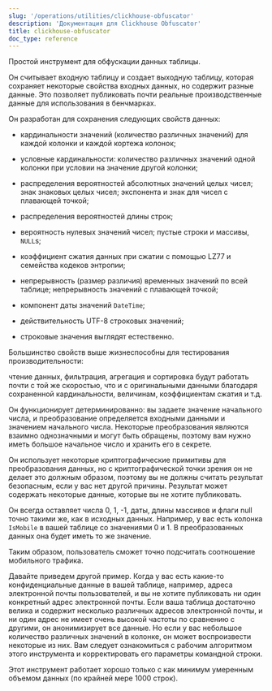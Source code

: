```yaml
---
slug: '/operations/utilities/clickhouse-obfuscator'
description: 'Документация для Clickhouse Obfuscator'
title: clickhouse-obfuscator
doc_type: reference
---
```

Простой инструмент для обфускации данных таблицы.

Он считывает входную таблицу и создает выходную таблицу, которая сохраняет некоторые свойства входных данных, но содержит разные данные. Это позволяет публиковать почти реальные производственные данные для использования в бенчмарках.

Он разработан для сохранения следующих свойств данных:
- кардинальности значений (количество различных значений) для каждой колонки и каждой кортежа колонок;
- условные кардинальности: количество различных значений одной колонки при условии на значение другой колонки;
- распределения вероятностей абсолютных значений целых чисел; знак знаковых целых чисел; экспонента и знак для чисел с плавающей точкой;
- распределения вероятностей длины строк;
- вероятность нулевых значений чисел; пустые строки и массивы, `NULL`s;

- коэффициент сжатия данных при сжатии с помощью LZ77 и семейства кодеков энтропии;
- непрерывность (размер различия) временных значений по всей таблице; непрерывность значений с плавающей точкой;
- компонент даты значений `DateTime`;

- действительность UTF-8 строковых значений;
- строковые значения выглядят естественно.

Большинство свойств выше жизнеспособны для тестирования производительности:

чтение данных, фильтрация, агрегация и сортировка будут работать почти с той же скоростью, что и с оригинальными данными благодаря сохраненной кардинальности, величинам, коэффициентам сжатия и т.д.

Он функционирует детерминированно: вы задаете значение начального числа, и преобразование определяется входными данными и значением начального числа. Некоторые преобразования являются взаимно однозначными и могут быть обращены, поэтому вам нужно иметь большое начальное число и хранить его в секрете.

Он использует некоторые криптографические примитивы для преобразования данных, но с криптографической точки зрения он не делает это должным образом, поэтому вы не должны считать результат безопасным, если у вас нет другой причины. Результат может содержать некоторые данные, которые вы не хотите публиковать.

Он всегда оставляет числа 0, 1, -1, даты, длины массивов и флаги null точно такими же, как в исходных данных. Например, у вас есть колонка `IsMobile` в вашей таблице со значениями 0 и 1. В преобразованных данных она будет иметь то же значение.

Таким образом, пользователь сможет точно подсчитать соотношение мобильного трафика.

Давайте приведем другой пример. Когда у вас есть какие-то конфиденциальные данные в вашей таблице, например, адреса электронной почты пользователей, и вы не хотите публиковать ни один конкретный адрес электронной почты. Если ваша таблица достаточно велика и содержит несколько различных адресов электронной почты, и ни один адрес не имеет очень высокой частоты по сравнению с другими, он анонимизирует все данные. Но если у вас небольшое количество различных значений в колонке, он может воспроизвести некоторые из них. Вам следует ознакомиться с рабочим алгоритмом этого инструмента и корректировать его параметры командной строки.

Этот инструмент работает хорошо только с как минимум умеренным объемом данных (по крайней мере 1000 строк).